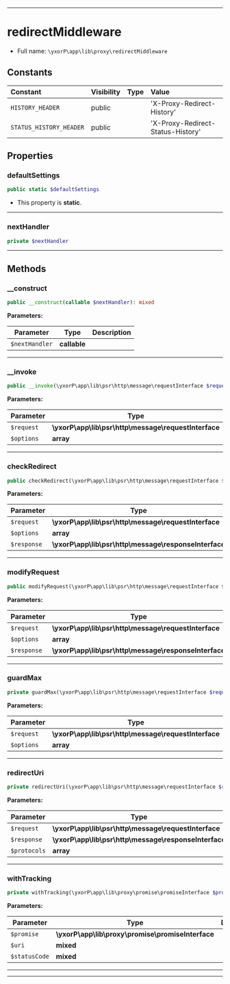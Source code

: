 ***

# redirectMiddleware

* Full name: `\yxorP\app\lib\proxy\redirectMiddleware`

## Constants

| Constant | Visibility | Type | Value |
|:---------|:-----------|:-----|:------|
|`HISTORY_HEADER`|public| |&#039;X-Proxy-Redirect-History&#039;|
|`STATUS_HISTORY_HEADER`|public| |&#039;X-Proxy-Redirect-Status-History&#039;|

## Properties

### defaultSettings

```php
public static $defaultSettings
```

* This property is **static**.

***

### nextHandler

```php
private $nextHandler
```

***

## Methods

### __construct

```php
public __construct(callable $nextHandler): mixed
```

**Parameters:**

| Parameter | Type | Description |
|-----------|------|-------------|
| `$nextHandler` | **callable** |  |

***

### __invoke

```php
public __invoke(\yxorP\app\lib\psr\http\message\requestInterface $request, array $options): mixed
```

**Parameters:**

| Parameter | Type | Description |
|-----------|------|-------------|
| `$request` | **\yxorP\app\lib\psr\http\message\requestInterface** |  |
| `$options` | **array** |  |

***

### checkRedirect

```php
public checkRedirect(\yxorP\app\lib\psr\http\message\requestInterface $request, array $options, \yxorP\app\lib\psr\http\message\responseInterface $response): mixed
```

**Parameters:**

| Parameter | Type | Description |
|-----------|------|-------------|
| `$request` | **\yxorP\app\lib\psr\http\message\requestInterface** |  |
| `$options` | **array** |  |
| `$response` | **\yxorP\app\lib\psr\http\message\responseInterface** |  |

***

### modifyRequest

```php
public modifyRequest(\yxorP\app\lib\psr\http\message\requestInterface $request, array $options, \yxorP\app\lib\psr\http\message\responseInterface $response): mixed
```

**Parameters:**

| Parameter | Type | Description |
|-----------|------|-------------|
| `$request` | **\yxorP\app\lib\psr\http\message\requestInterface** |  |
| `$options` | **array** |  |
| `$response` | **\yxorP\app\lib\psr\http\message\responseInterface** |  |

***

### guardMax

```php
private guardMax(\yxorP\app\lib\psr\http\message\requestInterface $request, array& $options): mixed
```

**Parameters:**

| Parameter | Type | Description |
|-----------|------|-------------|
| `$request` | **\yxorP\app\lib\psr\http\message\requestInterface** |  |
| `$options` | **array** |  |

***

### redirectUri

```php
private redirectUri(\yxorP\app\lib\psr\http\message\requestInterface $request, \yxorP\app\lib\psr\http\message\responseInterface $response, array $protocols): mixed
```

**Parameters:**

| Parameter | Type | Description |
|-----------|------|-------------|
| `$request` | **\yxorP\app\lib\psr\http\message\requestInterface** |  |
| `$response` | **\yxorP\app\lib\psr\http\message\responseInterface** |  |
| `$protocols` | **array** |  |

***

### withTracking

```php
private withTracking(\yxorP\app\lib\proxy\promise\promiseInterface $promise, mixed $uri, mixed $statusCode): mixed
```

**Parameters:**

| Parameter | Type | Description |
|-----------|------|-------------|
| `$promise` | **\yxorP\app\lib\proxy\promise\promiseInterface** |  |
| `$uri` | **mixed** |  |
| `$statusCode` | **mixed** |  |

***


***


